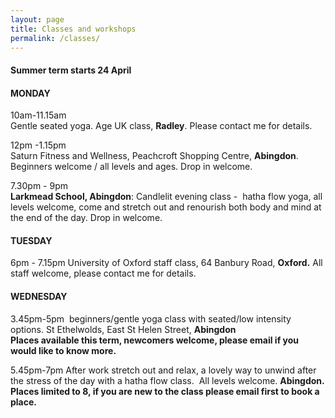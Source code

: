 ```yaml
---
layout: page
title: Classes and workshops
permalink: /classes/
---
```



#### Summer term starts 24 April

#### **MONDAY**

10am-11.15am
<br>Gentle seated yoga. Age UK class, **Radley**. Please contact me for details.

12pm -1.15pm
<br>Saturn Fitness and Wellness, Peachcroft Shopping Centre, **Abingdon**. Beginners welcome / all levels and ages. Drop in welcome.

7.30pm - 9pm
<br>**Larkmead School, Abingdon**: Candlelit evening class -&nbsp; hatha flow yoga, all levels welcome, come and stretch out and renourish both body and mind at the end of the day. Drop in welcome.

#### **TUESDAY**

6pm - 7.15pm University of Oxford staff class, 64 Banbury Road, **Oxford.** All staff welcome, please contact me for details.

#### **WEDNESDAY**

3.45pm-5pm&nbsp; beginners/gentle yoga class with seated/low intensity options. St Ethelwolds, East St Helen Street, **Abingdon
<br>Places available this term, newcomers welcome, please email if you would like to know more.**

5.45pm-7pm After work stretch out and relax, a lovely way to unwind after the stress of the day with a hatha flow class.&nbsp; All levels welcome. **Abingdon.
<br>Places limited to 8, if you are new to the class please email first to book a place.**